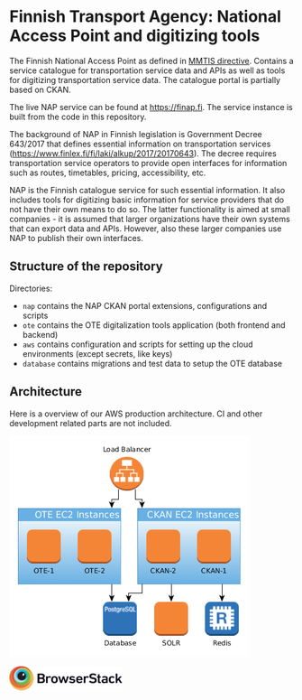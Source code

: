 # Finnish Transport Agency: National Access Point and digitizing tools

The Finnish National Access Point as defined in [MMTIS directive](https://ec.europa.eu/transport/sites/transport/files/c20173574-multimodaltravelinformationservices-delegatedregulation.pdf). Contains a service catalogue for transportation service data and APIs as well as tools for digitizing transportation service data. The catalogue portal is partially based on CKAN.

The live NAP service can be found at https://finap.fi. The service instance is built from the code in this repository.

The background of NAP in Finnish legislation is Government Decree 643/2017 that defines essential information on transportation services (https://www.finlex.fi/fi/laki/alkup/2017/20170643). The decree requires transportation service operators to provide open interfaces for information such as routes, timetables, pricing, accessibility, etc.

NAP is the Finnish catalogue service for such essential information. It also includes tools for digitizing basic information for service providers that do not have their own means to do so. The latter functionality is aimed at small companies - it is assumed that larger organizations have their own systems that can export data and APIs. However, also these larger companies use NAP to publish their own interfaces.

## Structure of the repository

Directories:

* `nap` contains the NAP CKAN portal extensions, configurations and scripts
* `ote` contains the OTE digitalization tools application (both frontend and backend)
* `aws` contains configuration and scripts for setting up the cloud environments (except secrets, like keys)
* `database` contains migrations and test data to setup the OTE database


## Architecture

Here is a overview of our AWS production architecture. CI and other development related parts are not included.

![AWS Architecture Overview](./docs/images/aws_architecture_overview.png)



<a href="https://www.browserstack.com" target="_blank" rel="noopener noreferrer"><img src="./Browserstack-logo.svg" width="200"></a>